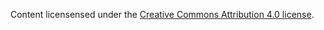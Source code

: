 Content licensensed under the [Creative Commons Attribution 4.0 license](http://creativecommons.org/licenses/by/4.0/).
